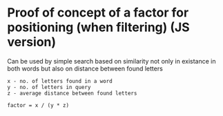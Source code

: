 # Proof of concept of a factor for positioning (when filtering) (JS version)

Can be used by simple search based on similarity not only in existance in both words but also on distance between found letters

```
x - no. of letters found in a word
y - no. of letters in query
z - average distance between found letters

factor = x / (y * z)
```
